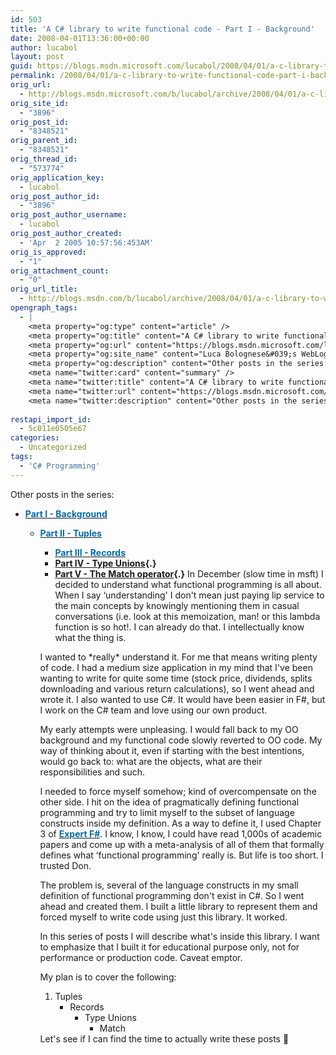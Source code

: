 ```yaml
---
id: 503
title: 'A C# library to write functional code - Part I - Background'
date: 2008-04-01T13:36:00+00:00
author: lucabol
layout: post
guid: https://blogs.msdn.microsoft.com/lucabol/2008/04/01/a-c-library-to-write-functional-code-part-i-background/
permalink: /2008/04/01/a-c-library-to-write-functional-code-part-i-background/
orig_url:
  - http://blogs.msdn.microsoft.com/b/lucabol/archive/2008/04/01/a-c-library-to-write-functional-code-part-i-background.aspx
orig_site_id:
  - "3896"
orig_post_id:
  - "8348521"
orig_parent_id:
  - "8348521"
orig_thread_id:
  - "573774"
orig_application_key:
  - lucabol
orig_post_author_id:
  - "3896"
orig_post_author_username:
  - lucabol
orig_post_author_created:
  - 'Apr  2 2005 10:57:56:453AM'
orig_is_approved:
  - "1"
orig_attachment_count:
  - "0"
orig_url_title:
  - http://blogs.msdn.com/b/lucabol/archive/2008/04/01/a-c-library-to-write-functional-code-part-i-background.aspx
opengraph_tags:
  - |
    <meta property="og:type" content="article" />
    <meta property="og:title" content="A C# library to write functional code  - Part I  - Background" />
    <meta property="og:url" content="https://blogs.msdn.microsoft.com/lucabol/2008/04/01/a-c-library-to-write-functional-code-part-i-background/" />
    <meta property="og:site_name" content="Luca Bolognese&#039;s WebLog" />
    <meta property="og:description" content="Other posts in the series: Part I  - Background Part II  - Tuples Part III  - Records Part IV  - Type Unions Part V  - The Match operator In December (slow time in msft) I decided to understand what functional programming is all about. When I say &#8216;understanding' I don't mean just paying lip service..." />
    <meta name="twitter:card" content="summary" />
    <meta name="twitter:title" content="A C# library to write functional code  - Part I  - Background" />
    <meta name="twitter:url" content="https://blogs.msdn.microsoft.com/lucabol/2008/04/01/a-c-library-to-write-functional-code-part-i-background/" />
    <meta name="twitter:description" content="Other posts in the series: Part I  - Background Part II  - Tuples Part III  - Records Part IV  - Type Unions Part V  - The Match operator In December (slow time in msft) I decided to understand what functional programming is all about. When I say &#8216;understanding' I don't mean just paying lip service..." />
    
restapi_import_id:
  - 5c011e0505e67
categories:
  - Uncategorized
tags:
  - 'C# Programming'
---
```

Other posts in the series:

  * [**<font color="#006bad">Part I  - Background</font>**](http://blogs.msdn.com/lucabol/archive/2008/04/01/a-c-library-to-write-functional-code-part-i-background.aspx) 
      * [**<font color="#006bad">Part II  - Tuples</font>**](http://blogs.msdn.com/lucabol/archive/2008/04/08/a-c-library-to-write-functional-code-part-ii-tuples.aspx) 
          * **[<font color="#006bad">Part III  - Records</font>](http://blogs.msdn.com/lucabol/archive/2008/04/21/a-c-library-to-write-functional-code-part-iii-records.aspx)**
          * **[Part IV  - Type Unions](http://blogs.msdn.com/lucabol/archive/2008/06/06/a-c-library-to-write-functional-code-part-iv-type-unions.aspx){.}**
          * **[Part V  - The Match operator](http://blogs.msdn.com/lucabol/archive/2008/07/15/a-c-library-to-write-functional-code-part-v-the-match-operator.aspx){.}**
        In December (slow time in msft) I decided to understand what functional programming is all about. When I say &#8216;understanding' I don't mean just paying lip service to the main concepts by knowingly mentioning them in casual conversations (i.e. look at this memoization, man! or this lambda function is so hot!. I can already do that. I intellectually know what the thing is.
        
        I wanted to \*really\* understand it. For me that means writing plenty of code. I had a medium size application in my mind that I've been wanting to write for quite some time (stock price, dividends, splits downloading and various return calculations), so I went ahead and wrote it. I also wanted to use C#. It would have been easier in F#, but I work on the C# team and love using our own product.
        
        My early attempts were unpleasing. I would fall back to my OO background and my functional code slowly reverted to OO code. My way of thinking about it, even if starting with the best intentions, would go back to: what are the objects, what are their responsibilities and such.
        
        I needed to force myself somehow; kind of overcompensate on the other side. I hit on the idea of pragmatically defining functional programming and try to limit myself to the subset of language constructs inside my definition. As a way to define it, I used Chapter 3 of <a href="http://www.amazon.com/Expert-F-Experts-Voice-Net/dp/1590598504/ref=sr_1_1?ie=UTF8&s=books&qid=1207069956&sr=8-1" target="_blank"><strong><font color="#006bad">Expert F#</font></strong></a>. I know, I know, I could have read 1,000s of academic papers and come up with a meta-analysis of all of them that formally defines what &#8216;functional programming' really is. But life is too short. I trusted Don.
        
        The problem is, several of the language constructs in my small definition of functional programming don't exist in C#. So I went ahead and created them. I built a little library to represent them and forced myself to write code using just this library. It worked.
        
        In this series of posts I will describe what's inside this library. I want to emphasize that I built it for educational purpose only, not for performance or production code. Caveat emptor.
        
        My plan is to cover the following:
        
          1. Tuples 
              * Records 
                  * Type Unions 
                      * Match</ol> 
                    Let's see if I can find the time to actually write these posts 🙂